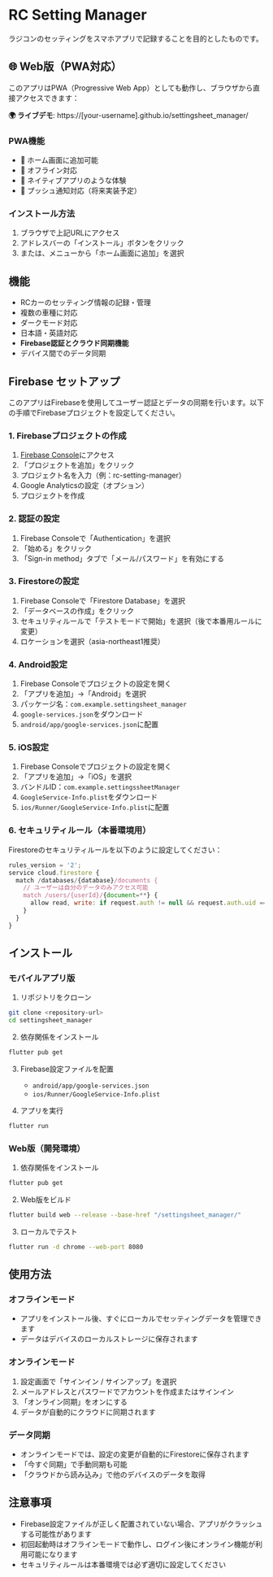 # RC Setting Manager

ラジコンのセッティングをスマホアプリで記録することを目的としたものです。

## 🌐 Web版（PWA対応）

このアプリはPWA（Progressive Web App）としても動作し、ブラウザから直接アクセスできます：

**🌍 ライブデモ**: https://[your-username].github.io/settingsheet_manager/

### PWA機能
- 📱 ホーム画面に追加可能
- 🔄 オフライン対応
- 📲 ネイティブアプリのような体験
- 🔔 プッシュ通知対応（将来実装予定）

### インストール方法
1. ブラウザで上記URLにアクセス
2. アドレスバーの「インストール」ボタンをクリック
3. または、メニューから「ホーム画面に追加」を選択

## 機能

- RCカーのセッティング情報の記録・管理
- 複数の車種に対応
- ダークモード対応
- 日本語・英語対応
- **Firebase認証とクラウド同期機能**
- デバイス間でのデータ同期

## Firebase セットアップ

このアプリはFirebaseを使用してユーザー認証とデータの同期を行います。以下の手順でFirebaseプロジェクトを設定してください。

### 1. Firebaseプロジェクトの作成

1. [Firebase Console](https://console.firebase.google.com/)にアクセス
2. 「プロジェクトを追加」をクリック
3. プロジェクト名を入力（例：rc-setting-manager）
4. Google Analyticsの設定（オプション）
5. プロジェクトを作成

### 2. 認証の設定

1. Firebase Consoleで「Authentication」を選択
2. 「始める」をクリック
3. 「Sign-in method」タブで「メール/パスワード」を有効にする

### 3. Firestoreの設定

1. Firebase Consoleで「Firestore Database」を選択
2. 「データベースの作成」をクリック
3. セキュリティルールで「テストモードで開始」を選択（後で本番用ルールに変更）
4. ロケーションを選択（asia-northeast1推奨）

### 4. Android設定

1. Firebase Consoleでプロジェクトの設定を開く
2. 「アプリを追加」→「Android」を選択
3. パッケージ名：`com.example.settingsheet_manager`
4. `google-services.json`をダウンロード
5. `android/app/google-services.json`に配置

### 5. iOS設定

1. Firebase Consoleでプロジェクトの設定を開く
2. 「アプリを追加」→「iOS」を選択
3. バンドルID：`com.example.settingssheetManager`
4. `GoogleService-Info.plist`をダウンロード
5. `ios/Runner/GoogleService-Info.plist`に配置

### 6. セキュリティルール（本番環境用）

Firestoreのセキュリティルールを以下のように設定してください：

```javascript
rules_version = '2';
service cloud.firestore {
  match /databases/{database}/documents {
    // ユーザーは自分のデータのみアクセス可能
    match /users/{userId}/{document=**} {
      allow read, write: if request.auth != null && request.auth.uid == userId;
    }
  }
}
```

## インストール

### モバイルアプリ版

1. リポジトリをクローン
```bash
git clone <repository-url>
cd settingsheet_manager
```

2. 依存関係をインストール
```bash
flutter pub get
```

3. Firebase設定ファイルを配置
   - `android/app/google-services.json`
   - `ios/Runner/GoogleService-Info.plist`

4. アプリを実行
```bash
flutter run
```

### Web版（開発環境）

1. 依存関係をインストール
```bash
flutter pub get
```

2. Web版をビルド
```bash
flutter build web --release --base-href "/settingsheet_manager/"
```

3. ローカルでテスト
```bash
flutter run -d chrome --web-port 8080
```

## 使用方法

### オフラインモード
- アプリをインストール後、すぐにローカルでセッティングデータを管理できます
- データはデバイスのローカルストレージに保存されます

### オンラインモード
1. 設定画面で「サインイン / サインアップ」を選択
2. メールアドレスとパスワードでアカウントを作成またはサインイン
3. 「オンライン同期」をオンにする
4. データが自動的にクラウドに同期されます

### データ同期
- オンラインモードでは、設定の変更が自動的にFirestoreに保存されます
- 「今すぐ同期」で手動同期も可能
- 「クラウドから読み込み」で他のデバイスのデータを取得

## 注意事項

- Firebase設定ファイルが正しく配置されていない場合、アプリがクラッシュする可能性があります
- 初回起動時はオフラインモードで動作し、ログイン後にオンライン機能が利用可能になります
- セキュリティルールは本番環境では必ず適切に設定してください
